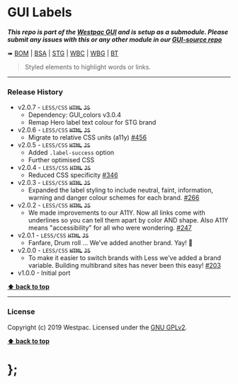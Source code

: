 GUI Labels
==========

***This repo is part of the [Westpac GUI](http://gel.westpacgroup.com.au/GUI/) and is setup as a submodule. Please submit any issues with this or any other module in our [GUI-source repo](https://github.com/WestpacCXTeam/GUI-source/issues)***

➠
[BOM](http://westpaccxteam.github.io/GUI-labels/tests/BOM/) |
[BSA](http://westpaccxteam.github.io/GUI-labels/tests/BSA/) |
[STG](http://westpaccxteam.github.io/GUI-labels/tests/STG/) |
[WBC](http://westpaccxteam.github.io/GUI-labels/tests/WBC/) |
[WBG](http://westpaccxteam.github.io/GUI-labels/tests/WBG/) |
[BT](http://westpaccxteam.github.io/GUI-labels/tests/BT/)

> Styled elements to highlight words or links.

----------------------------------------------------------------------------------------------------------------------------------------------------------------


### Release History

* v2.0.7 - `LESS/CSS` ~~`HTML`~~ ~~`JS`~~
	* Dependency: GUI_colors v3.0.4
	* Remap Hero label text colour for STG brand
* v2.0.6 - `LESS/CSS` ~~`HTML`~~ ~~`JS`~~
	* Migrate to relative CSS units (a11y)
		[#456](https://github.com/WestpacCXTeam/GUI-source/issues/456)
* v2.0.5 - `LESS/CSS` ~~`HTML`~~ ~~`JS`~~
	* Added `.label-success` option
  * Further optimised CSS
* v2.0.4 - `LESS/CSS` ~~`HTML`~~ ~~`JS`~~
	* Reduced CSS specificity
    [#346](https://github.com/WestpacCXTeam/GUI-source/issues/346)
* v2.0.3 - `LESS/CSS` ~~`HTML`~~ ~~`JS`~~
	* Expanded the label styling to include neutral, faint, information, warning and danger colour schemes for each brand.
		[#266](https://github.com/WestpacCXTeam/GUI-source/issues/266)
* v2.0.2 - `LESS/CSS` ~~`HTML`~~ ~~`JS`~~
	* We made improvements to our A11Y. Now all links come with underlines so you can tell them apart by color AND shape. Also A11Y means "accessibility" for all
		who were wondering.
		[#247](https://github.com/WestpacCXTeam/GUI-source/issues/247)
* v2.0.1 - `LESS/CSS` ~~`HTML`~~ ~~`JS`~~
	* Fanfare, Drum roll … We’ve added another brand. Yay! :clap:
* v2.0.0 - `LESS/CSS` ~~`HTML`~~ ~~`JS`~~
	* To make it easier to switch brands with Less we’ve added a brand variable. Building multibrand sites has never been this easy!
		[#203](https://github.com/WestpacCXTeam/GUI-source/issues/203)
* v1.0.0 - Initial port

**[⬆ back to top](#content)**


----------------------------------------------------------------------------------------------------------------------------------------------------------------


### License

Copyright (c) 2019 Westpac. Licensed under the [GNU GPLv2](https://raw.githubusercontent.com/WestpacCXTeam/GUI-labels/master/LICENSE).

**[⬆ back to top](#content)**

# };